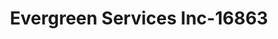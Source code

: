 ---
f_zip-code: 20155
f_state-code: VA
title: Evergreen Services Inc-16863
f_phone: 571-261-3570
f_city-only: Gainesville
f_address: 7400 Gainesville Village Sq Gainesville
f_location-unique-id: '16863'
slug: evergreen-services-inc-16863
updated-on: '2024-05-30T13:46:58.046Z'
created-on: '2024-05-30T13:36:59.803Z'
published-on: '2024-05-30T13:54:32.469Z'
f_city-state: cms/city/gainesville-va.md
f_company: cms/company/evergreen-services-inc.md
f_state: cms/state/virginia.md
layout: '[payday-loan].html'
tags: payday-loan
---